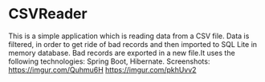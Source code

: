 # CSVReader
This is a simple application which is reading data from a CSV file. Data is filtered, in order to get ride of bad records and then imported to SQL Lite in memory database. Bad records are exported in a new file.It uses the following technologies: Spring Boot, Hibernate.
Screenshots:
https://imgur.com/Quhmu6H
https://imgur.com/pkhUvv2

